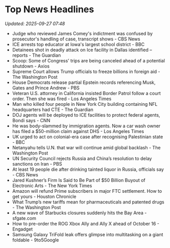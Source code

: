 # Top News Headlines

_Updated: 2025-09-27 07:48_

- Judge who reviewed James Comey's indictment was confused by prosecutor's handling of case, transcript shows - CBS News
- ICE arrests top educator at Iowa's largest school district - BBC
- Detainees shot in deadly attack on Ice facility in Dallas identified – reports - The Guardian
- Scoop: Some of Congress' trips are being canceled ahead of a potential shutdown - Axios
- Supreme Court allows Trump officials to freeze billions in foreign aid - The Washington Post
- House Democrats release partial Epstein records referencing Musk, Gates and Prince Andrew - PBS
- Veteran U.S. attorney in California insisted Border Patrol follow a court order. Then she was fired - Los Angeles Times
- Man who killed four people in New York City building containing NFL headquarters had CTE - The Guardian
- DOJ agents will be deployed to ICE facilities to protect federal agents, Bondi says - CNN
- He was body-slammed by immigration agents. Now a car wash owner has filed a $50-million claim against DHS - Los Angeles Times
- UK urged to act on colonial-era case after recognising Palestinian state - BBC
- Netanyahu tells U.N. that war will continue amid global backlash - The Washington Post
- UN Security Council rejects Russia and China’s resolution to delay sanctions on Iran - PBS
- At least 19 people die after drinking tainted liquor in Russia, officials say - CBS News
- Jared Kushner’s Firm Is Said to Be Part of $50 Billion Buyout of Electronic Arts - The New York Times
- Amazon will refund Prime subscribers in major FTC settlement. How to get yours - Houston Chronicle
- What Trump’s new tariffs mean for pharmaceuticals and patented drugs - The Washington Post
- A new wave of Starbucks closures suddenly hits the Bay Area - sfgate.com
- How to pre-order the ROG Xbox Ally and Ally X ahead of October 16 - Engadget
- Samsung Galaxy TriFold leak offers glimpse into multitasking on a giant foldable - 9to5Google
